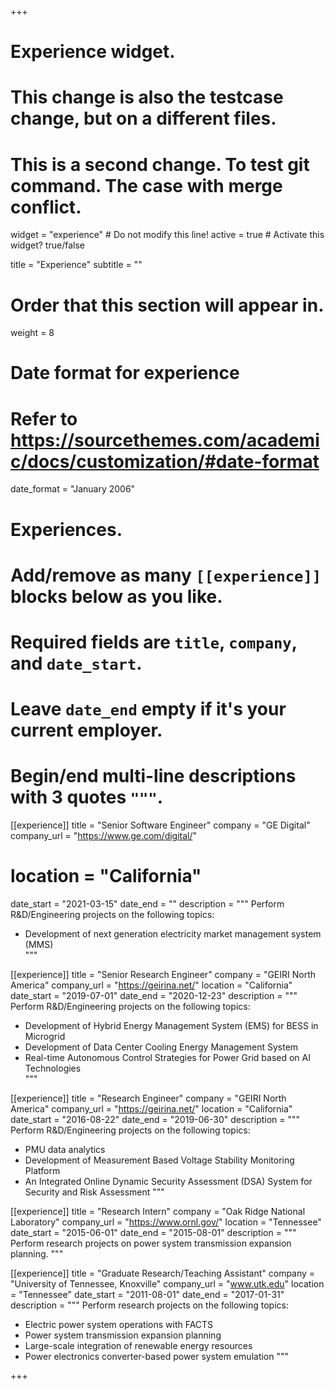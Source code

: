 +++
# Experience widget.
# This change is also the testcase change, but on a different files.
# This is a second change. To test git command. The case with merge conflict.
widget = "experience"  # Do not modify this line!
active = true  # Activate this widget? true/false

title = "Experience"
subtitle = ""

# Order that this section will appear in.
weight = 8

# Date format for experience
#   Refer to https://sourcethemes.com/academic/docs/customization/#date-format
date_format = "January 2006"

# Experiences.
#   Add/remove as many `[[experience]]` blocks below as you like.
#   Required fields are `title`, `company`, and `date_start`.
#   Leave `date_end` empty if it's your current employer.
#   Begin/end multi-line descriptions with 3 quotes `"""`.

[[experience]]
  title = "Senior Software Engineer"
  company = "GE Digital"
  company_url = "https://www.ge.com/digital/"
# location = "California"
  date_start = "2021-03-15"
  date_end = ""
  description = """
  Perform R&D/Engineering projects on the following topics:
  
  * Development of next generation electricity market management system (MMS)                                                     
  """

[[experience]]
  title = "Senior Research Engineer"
  company = "GEIRI North America"
  company_url = "https://geirina.net/"
  location = "California"
  date_start = "2019-07-01"
  date_end = "2020-12-23"
  description = """
  Perform R&D/Engineering projects on the following topics:
  
  * Development of Hybrid Energy Management System (EMS) for BESS in Microgrid
  * Development of Data Center Cooling Energy Management System                                                       
  * Real-time Autonomous Control Strategies for Power Grid based on AI Technologies                                                       
  """

[[experience]]
  title = "Research Engineer"
  company = "GEIRI North America"
  company_url = "https://geirina.net/"
  location = "California"
  date_start = "2016-08-22"
  date_end = "2019-06-30"
  description = """
  Perform R&D/Engineering projects on the following topics:
  
  * PMU data analytics
  * Development of Measurement Based Voltage Stability Monitoring Platform
  * An Integrated Online Dynamic Security Assessment (DSA) System for Security and Risk Assessment
  """
  
  [[experience]]
  title = "Research Intern"
  company = "Oak Ridge National Laboratory"
  company_url = "https://www.ornl.gov/"
  location = "Tennessee"
  date_start = "2015-06-01"
  date_end = "2015-08-01"
  description = """
  Perform research projects on power system transmission expansion planning.
  """

[[experience]]
  title = "Graduate Research/Teaching Assistant"
  company = "University of Tennessee, Knoxville"
  company_url = "www.utk.edu"
  location = "Tennessee"
  date_start = "2011-08-01"
  date_end = "2017-01-31"
  description = """
  Perform research projects on the following topics:
  
  
  
  
  
  * Electric power system operations with FACTS 
  * Power system transmission expansion planning
  * Large-scale integration of renewable energy resources
  * Power electronics converter-based power system emulation
  """

+++
